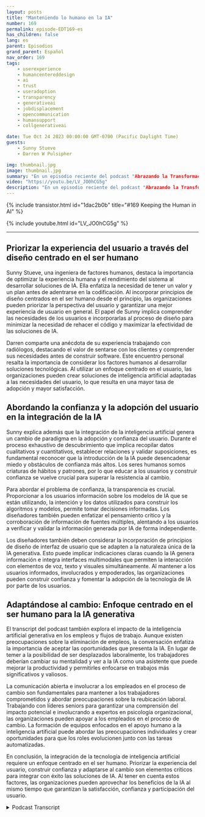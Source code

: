```yaml
---
layout: posts
title: "Manteniendo lo humano en la IA"
number: 169
permalink: episode-EDT169-es
has_children: false
lang: es
parent: Episodios
grand_parent: Español
nav_order: 169
tags:
    - userexperience
    - humancentereddesign
    - ai
    - trust
    - useradoption
    - transparency
    - generativeai
    - jobdisplacement
    - opencommunication
    - humansupport
    - collgenerativeai

date: Tue Oct 24 2023 00:00:00 GMT-0700 (Pacific Daylight Time)
guests:
    - Sunny Stueve
    - Darren W Pulsipher

img: thumbnail.jpg
image: thumbnail.jpg
summary: "En un episodio reciente del podcast "Abrazando la Transformación Digital", el anfitrión Darren Pulsipher, arquitecto principal de soluciones del sector público en Intel, entrevista a Sunny Stueve, líder de IA centrada en el ser humano en Leidos. El podcast profundiza en la importancia del diseño centrado en el ser humano y la experiencia del usuario al integrar la tecnología de IA."
video: "https://youtu.be/LV_JO0hCG5g"
description: "En un episodio reciente del podcast "Abrazando la Transformación Digital", el anfitrión Darren Pulsipher, arquitecto principal de soluciones del sector público en Intel, entrevista a Sunny Stueve, líder de IA centrada en el ser humano en Leidos. El podcast profundiza en la importancia del diseño centrado en el ser humano y la experiencia del usuario al integrar la tecnología de IA."
---
```


<div>
{% include transistor.html id="1dac2b0b" title="#169 Keeping the Human in AI" %}

{% include youtube.html id="LV_JO0hCG5g" %}
</div>

---

## Priorizar la experiencia del usuario a través del diseño centrado en el ser humano

Sunny Stueve, una ingeniera de factores humanos, destaca la importancia de optimizar la experiencia humana y el rendimiento del sistema al desarrollar soluciones de IA. Ella enfatiza la necesidad de tener un valor y un plan antes de adentrarse en la codificación. Al incorporar principios de diseño centrados en el ser humano desde el principio, las organizaciones pueden priorizar la perspectiva del usuario y garantizar una mejor experiencia de usuario en general. El papel de Sunny implica comprender las necesidades de los usuarios e incorporarlas al proceso de diseño para minimizar la necesidad de rehacer el código y maximizar la efectividad de las soluciones de IA.

Darren comparte una anécdota de su experiencia trabajando con radiólogos, destacando el valor de sentarse con los clientes y comprender sus necesidades antes de construir software. Este encuentro personal resalta la importancia de considerar los factores humanos al desarrollar soluciones tecnológicas. Al utilizar un enfoque centrado en el usuario, las organizaciones pueden crear soluciones de inteligencia artificial adaptadas a las necesidades del usuario, lo que resulta en una mayor tasa de adopción y mayor satisfacción.

## Abordando la confianza y la adopción del usuario en la integración de la IA

Sunny explica además que la integración de la inteligencia artificial genera un cambio de paradigma en la adopción y confianza del usuario. Durante el proceso exhaustivo de descubrimiento que implica recopilar datos cualitativos y cuantitativos, establecer relaciones y validar suposiciones, es fundamental reconocer que la introducción de la IA puede desencadenar miedo y obstáculos de confianza más altos. Los seres humanos somos criaturas de hábitos y patrones, por lo que educar a los usuarios y construir confianza se vuelve crucial para superar la resistencia al cambio.

Para abordar el problema de confianza, la transparencia es crucial. Proporcionar a los usuarios información sobre los modelos de IA que se están utilizando, la intención y los datos utilizados para construir los algoritmos y modelos, permite tomar decisiones informadas. Los diseñadores también pueden enfatizar el pensamiento crítico y la corroboración de información de fuentes múltiples, alentando a los usuarios a verificar y validar la información generada por IA de forma independiente.

Los diseñadores también deben considerar la incorporación de principios de diseño de interfaz de usuario que se adapten a la naturaleza única de la IA generativa. Esto puede implicar indicaciones claras cuando la IA genera información e integra interfaces multimodales que permiten la interacción con elementos de voz, texto y visuales simultáneamente. Al mantener a los usuarios informados, involucrados y empoderados, las organizaciones pueden construir confianza y fomentar la adopción de la tecnología de IA por parte de los usuarios.

## Adaptándose al cambio: Enfoque centrado en el ser humano para la IA generativa

El transcript del podcast también explora el impacto de la inteligencia artificial generativa en los empleos y flujos de trabajo. Aunque existen preocupaciones sobre la eliminación de empleos, la conversación enfatiza la importancia de aceptar las oportunidades que presenta la IA. En lugar de temer a la posibilidad de ser desplazados laboralmente, los trabajadores deberían cambiar su mentalidad y ver a la IA como una asistente que puede mejorar la productividad y permitirles enfocarse en trabajos más significativos y valiosos.

La comunicación abierta e involucrar a los empleados en el proceso de cambio son fundamentales para mantener a los trabajadores comprometidos y abordar preocupaciones sobre la reubicación laboral. Trabajando con líderes seniors para garantizar una comprensión del impacto potencial e involucrando a expertos en psicología organizacional, las organizaciones pueden apoyar a los empleados en el proceso de cambio. La formación de equipos enfocados en el apoyo humano a la inteligencia artificial puede abordar las preocupaciones individuales y crear oportunidades para que los roles evolucionen junto con las tareas automatizadas.

En conclusión, la integración de la tecnología de inteligencia artificial requiere un enfoque centrado en el ser humano. Priorizar la experiencia del usuario, construir confianza y adaptarse al cambio son elementos críticos para integrar con éxito las soluciones de IA. Al tener en cuenta estos factores, las organizaciones pueden aprovechar los beneficios de la IA al mismo tiempo que garantizan la satisfacción, confianza y participación del usuario.



<details>
<summary> Podcast Transcript </summary>

<p></p>

</details>
